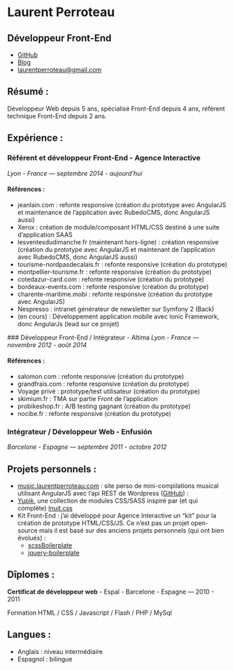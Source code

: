 
Laurent Perroteau
=================

Développeur Front-End
---------------------

* [GitHub](https://github.com/laurentperroteau)
* [Blog](http://laurentperroteau.com/blog)
* [laurentperroteau@gmail.com](mailto:laurentperroteau@gmasil.com)

Résumé :
--------

Développeur Web depuis 5 ans, spécialisé Front-End depuis 4 ans, référent technique Front-End depuis 2 ans.

Expérience :
------------

### Référent et développeur Front-End - Agence Interactive
_Lyon - France — septembre 2014 - aujourd’hui_  

#### Références : 

* jeanlain.com : refonte responsive (création du prototype avec AngularJS et maintenance de l’application avec RubedoCMS, donc AngularJS aussi)
* Xerox : création de module/composant HTML/CSS destiné à une suite d’application SAAS
* lesventesdudimanche.fr (maintenant hors-ligne) : création responsive  (création du prototype avec AngularJS et maintenant de l’application avec RubedoCMS, donc AngularJS aussi)
* tourisme-nordpasdecalais.fr : refonte responsive (création du prototype)
* montpellier-tourisme.fr : refonte responsive (création du prototype)
* cotedazur-card.com : refonte responsive (création du prototype)
* bordeaux-events.com : refonte responsive (création du prototype)
* charente-maritime.mobi : refonte responsive (création du prototype avec AngularJS)
* Nespresso : intranet générateur de newsletter sur Symfony 2 (Back)
* (en cours) : Développement application mobile avec Ionic Framework, donc AngularJs (lead sur ce projet)

### Développeur Front-End / Intégrateur - Altima
_Lyon - France — novembre 2012 - août 2014_

#### Références : 

* salomon.com : refonte responsive (création du prototype)
* grandfrais.com : refonte responsive (création du prototype)
* Voyage privé : prototype/test utilisateur (création du prototype)
* skimium.fr : TMA sur partie Front de l’application
* probikeshop.fr : A/B testing gagnant  (création du prototype)
* nocibe.fr : refonte responsive (création du prototype)


### Intégrateur / Développeur Web - Enfusión
_Barcelone - Espagne — septembre 2011 - octobre 2012_


Projets personnels :
--------------------

* [music.laurentperroteau.com](http://music.laurentperroteau.com) : site perso de mini-compilations musical utilisant AngularJS avec l’api REST de Wordpress ([GitHub](https://github.com/laurentperroteau/music)) :
* [Yupik](http://laurentperroteau.com/yupik/fr/), une collection de modules CSS/SASS inspiré par (et qui complète) [Inuit.css](https://github.com/inuitcss) 
* Kit Front-End : j’ai développé pour Agence Interactive un “kit” pour la création de prototype HTML/CSS/JS. Ce n’est pas un projet open-source mais il est basé sur des anciens projets personnels (qui ont bien évolués) :
    * [scssBoilerplate](https://github.com/laurentperroteau/scssBoilerplate)
    * [jquery-boilerplate](https://github.com/laurentperroteau/jquery-boilerplate)



Dîplomes  :
-----------

__Certificat de développeur web__ - Espaï - Barcelone - Espagne  — 2010 - 2011
                                                                                                         
Formation HTML / CSS / Javascript / Flash / PHP / MySql

Langues :
--------

* Anglais : niveau intermédiaire
* Espagnol : bilingue